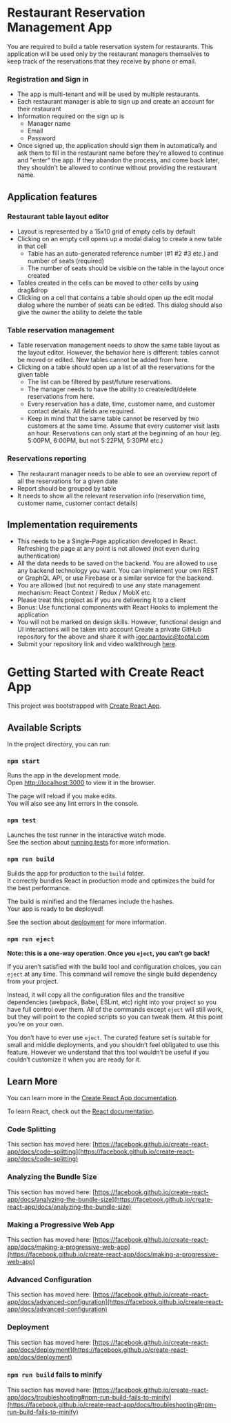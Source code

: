 # Restaurant Reservation Management App

You are required to build a table reservation system for restaurants. This application will be used only by the restaurant managers themselves to keep track of the reservations that they receive by phone or email.

### Registration and Sign in

- The app is multi-tenant and will be used by multiple restaurants.
- Each restaurant manager is able to sign up and create an account for their restaurant
- Information required on the sign up is
  - Manager name
  - Email
  - Password
- Once signed up, the application should sign them in automatically and ask them to fill in the restaurant name before they're allowed to continue and "enter" the app. If they abandon the process, and come back later, they shouldn't be allowed to continue without providing the restaurant name.

## Application features

### Restaurant table layout editor

- Layout is represented by a 15x10 grid of empty cells by default
- Clicking on an empty cell opens up a modal dialog to create a new table in that cell
  - Table has an auto-generated reference number (#1 #2 #3 etc.) and number of seats (required)
  - The number of seats should be visible on the table in the layout once created
- Tables created in the cells can be moved to other cells by using drag&drop
- Clicking on a cell that contains a table should open up the edit modal dialog where the number of seats can be edited. This dialog should also give the owner the ability to delete the table

### Table reservation management

- Table reservation management needs to show the same table layout as the layout editor. However, the behavior here is different: tables cannot be moved or edited. New tables cannot be added from here.
- Clicking on a table should open up a list of all the reservations for the given table
  - The list can be filtered by past/future reservations.
  - The manager needs to have the ability to create/edit/delete reservations from here.
  - Every reservation has a date, time, customer name, and customer contact details. All fields are required.
  - Keep in mind that the same table cannot be reserved by two customers at the same time. Assume that every customer visit lasts an hour. Reservations can only start at the beginning of an hour (eg. 5:00PM, 6:00PM, but not 5:22PM, 5:30PM etc.)

### Reservations reporting

- The restaurant manager needs to be able to see an overview report of all the reservations for a given date
- Report should be grouped by table
- It needs to show all the relevant reservation info (reservation time, customer name, customer contact details)

## Implementation requirements

- This needs to be a Single-Page application developed in React. Refreshing the page at any point is not allowed (not even during authentication)
- All the data needs to be saved on the backend. You are allowed to use any backend technology you want. You can implement your own REST or GraphQL API, or use Firebase or a similar service for the backend.
- You are allowed (but not required) to use any state management mechanism: React Context / Redux / MobX etc.
- Please treat this project as if you are delivering it to a client
- Bonus: Use functional components with React Hooks to implement the application
- You will not be marked on design skills. However, functional design and UI interactions will be taken into account
Create a private GitHub repository for the above and share it with igor.pantovic@toptal.com 
- Submit your repository link and video walkthrough [here](https://toptalcommunity.typeform.com/to/Cy0WLM).

# Getting Started with Create React App

This project was bootstrapped with [Create React App](https://github.com/facebook/create-react-app).

## Available Scripts

In the project directory, you can run:

### `npm start`

Runs the app in the development mode.\
Open [http://localhost:3000](http://localhost:3000) to view it in the browser.

The page will reload if you make edits.\
You will also see any lint errors in the console.

### `npm test`

Launches the test runner in the interactive watch mode.\
See the section about [running tests](https://facebook.github.io/create-react-app/docs/running-tests) for more information.

### `npm run build`

Builds the app for production to the `build` folder.\
It correctly bundles React in production mode and optimizes the build for the best performance.

The build is minified and the filenames include the hashes.\
Your app is ready to be deployed!

See the section about [deployment](https://facebook.github.io/create-react-app/docs/deployment) for more information.

### `npm run eject`

**Note: this is a one-way operation. Once you `eject`, you can’t go back!**

If you aren’t satisfied with the build tool and configuration choices, you can `eject` at any time. This command will remove the single build dependency from your project.

Instead, it will copy all the configuration files and the transitive dependencies (webpack, Babel, ESLint, etc) right into your project so you have full control over them. All of the commands except `eject` will still work, but they will point to the copied scripts so you can tweak them. At this point you’re on your own.

You don’t have to ever use `eject`. The curated feature set is suitable for small and middle deployments, and you shouldn’t feel obligated to use this feature. However we understand that this tool wouldn’t be useful if you couldn’t customize it when you are ready for it.

## Learn More

You can learn more in the [Create React App documentation](https://facebook.github.io/create-react-app/docs/getting-started).

To learn React, check out the [React documentation](https://reactjs.org/).

### Code Splitting

This section has moved here: [https://facebook.github.io/create-react-app/docs/code-splitting](https://facebook.github.io/create-react-app/docs/code-splitting)

### Analyzing the Bundle Size

This section has moved here: [https://facebook.github.io/create-react-app/docs/analyzing-the-bundle-size](https://facebook.github.io/create-react-app/docs/analyzing-the-bundle-size)

### Making a Progressive Web App

This section has moved here: [https://facebook.github.io/create-react-app/docs/making-a-progressive-web-app](https://facebook.github.io/create-react-app/docs/making-a-progressive-web-app)

### Advanced Configuration

This section has moved here: [https://facebook.github.io/create-react-app/docs/advanced-configuration](https://facebook.github.io/create-react-app/docs/advanced-configuration)

### Deployment

This section has moved here: [https://facebook.github.io/create-react-app/docs/deployment](https://facebook.github.io/create-react-app/docs/deployment)

### `npm run build` fails to minify

This section has moved here: [https://facebook.github.io/create-react-app/docs/troubleshooting#npm-run-build-fails-to-minify](https://facebook.github.io/create-react-app/docs/troubleshooting#npm-run-build-fails-to-minify)
